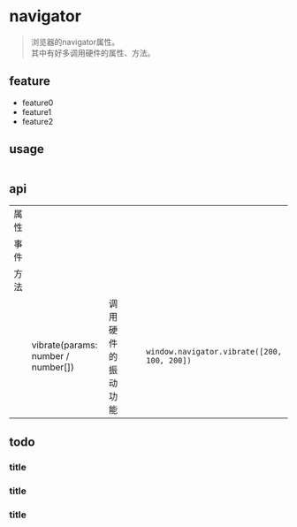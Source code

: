 # navigator
> 浏览器的navigator属性。  
> 其中有好多调用硬件的属性、方法。

## feature
- feature0
- feature1
- feature2

## usage
```js
```

## api
|||||||
|-|-|-|-|-|-|
|属性||||||
|事件||||||
|方法||||||
||vibrate(params: number / number[])|调用硬件的振动功能|||`window.navigator.vibrate([200, 100, 200])`|

## todo
### title
### title
### title
